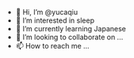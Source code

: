 - 👋 Hi, I’m @yucaqiu
- 👀 I’m interested in sleep
- 🌱 I’m currently learning Japanese
- 💞️ I’m looking to collaborate on ...
- 📫 How to reach me ...

<!---
yucaqiu/yucaqiu is a ✨ special ✨ repository because its `README.md` (this file) appears on your GitHub profile.
You can click the Preview link to take a look at your changes.
--->
